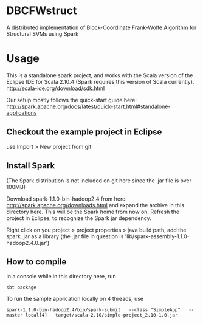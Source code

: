 DBCFWstruct
===========

A distributed implementation of Block-Coordinate Frank-Wolfe Algorithm for Structural SVMs using Spark


# Usage

This is a standalone spark project, and works with the Scala version of the Eclipse IDE for Scala 2.10.4 (Spark requires this version of Scala currently).
<http://scala-ide.org/download/sdk.html>

Our setup mostly follows the quick-start guide here:
<http://spark.apache.org/docs/latest/quick-start.html#standalone-applications>

## Checkout the example project in Eclipse
use
Import > New project from git

## Install Spark
(The Spark distribution is not included on git here since the .jar file is over 100MB)

Download spark-1.1.0-bin-hadoop2.4
from here:
<http://spark.apache.org/downloads.html>
and expand the archive in this directory here. This will be the Spark home from now on.
Refresh the project in Eclipse, to recognize the Spark jar dependency.

Right click on you project > project properties > java build path, add the spark .jar as a library (the .jar file in question is 'lib/spark-assembly-1.1.0-hadoop2.4.0.jar')

## How to compile
In a console while in this directory here, run

    sbt package

To run the sample application locally on 4 threads, use

    spark-1.1.0-bin-hadoop2.4/bin/spark-submit   --class "SimpleApp"   --master local[4]   target/scala-2.10/simple-project_2.10-1.0.jar
    
